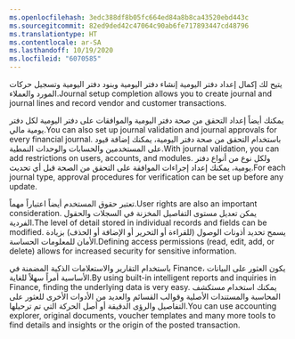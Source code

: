 ```yaml
---
ms.openlocfilehash: 3edc388df8b05fc664ed84a8b8ca43520ebd443c
ms.sourcegitcommit: 82ed9ded42c47064c90ab6fe717893447cd48796
ms.translationtype: HT
ms.contentlocale: ar-SA
ms.lasthandoff: 10/19/2020
ms.locfileid: "6070585"
---
```

<span data-ttu-id="85ab9-101">يتيح لك إكمال إعداد دفتر اليومية إنشاء دفتر اليومية وبنود دفتر اليومية وتسجيل حركات المورد والعملاء.</span><span class="sxs-lookup"><span data-stu-id="85ab9-101">Journal setup completion allows you to create journal and journal lines and record vendor and customer transactions.</span></span> 

<span data-ttu-id="85ab9-102">يمكنك أيضاً إعداد التحقق من صحة دفتر اليومية والموافقات على دفتر اليومية لكل دفتر يومية مالي.</span><span class="sxs-lookup"><span data-stu-id="85ab9-102">You can also set up journal validation and journal approvals for every financial journal.</span></span> <span data-ttu-id="85ab9-103">باستخدام التحقق من صحة دفتر اليومية، يمكنك إضافة قيود على المستخدمين والحسابات والوحدات النمطية.</span><span class="sxs-lookup"><span data-stu-id="85ab9-103">With journal validation, you can add restrictions on users, accounts, and modules.</span></span> <span data-ttu-id="85ab9-104">ولكل نوع من أنواع دفتر يومية، يمكنك إعداد إجراءات الموافقة على التحقق من الصحة قبل أي تحديث.</span><span class="sxs-lookup"><span data-stu-id="85ab9-104">For each journal type, approval procedures for verification can be set up before any update.</span></span>  

<span data-ttu-id="85ab9-105">تعتبر حقوق المستخدم أيضاً اعتباراً مهماً.</span><span class="sxs-lookup"><span data-stu-id="85ab9-105">User rights are also an important consideration.</span></span> <span data-ttu-id="85ab9-106">يمكن تعديل مستوى التفاصيل المخزنة في السجلات والحقول الفردية.</span><span class="sxs-lookup"><span data-stu-id="85ab9-106">The level of detail stored in individual records and fields can be modified.</span></span> <span data-ttu-id="85ab9-107">يسمح تحديد أذونات الوصول (للقراءة أو التحرير أو الإضافة أو الحذف) بزيادة الأمان للمعلومات الحساسة.</span><span class="sxs-lookup"><span data-stu-id="85ab9-107">Defining access permissions (read, edit, add, or delete) allows for increased security for sensitive information.</span></span>

<span data-ttu-id="85ab9-108">باستخدام التقارير والاستعلامات الذكية المضمنة في Finance، يكون العثور على البيانات الأساسية أمراً سهلاً للغاية.</span><span class="sxs-lookup"><span data-stu-id="85ab9-108">By using built-in intelligent reports and inquiries in Finance, finding the underlying data is very easy.</span></span> <span data-ttu-id="85ab9-109">يمكنك استخدام مستكشف المحاسبة والمستندات الأصلية وقوالب القسائم والعديد من الأدوات الأخرى للعثور على التفاصيل والرؤى الدقيقة أو أصل الحركة التي تم ترحيلها.</span><span class="sxs-lookup"><span data-stu-id="85ab9-109">You can use accounting explorer, original documents, voucher templates and many more tools to find details and insights or the origin of the posted transaction.</span></span>
